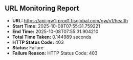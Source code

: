 ## URL Monitoring Report

- **URL:** https://api-gw1-prod1.fisglobal.com/gw/v1/health
- **Start Time:** 2025-10-08T07:55:31.759221
- **End Time:** 2025-10-08T07:55:31.904210
- **Total Time Taken:** 0.144989 seconds
- **HTTP Status Code:** 403
- **Status:** Failure
- **Failure Reason:** HTTP Status Code: 403
